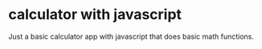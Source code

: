 # calculator with javascript
 Just a basic calculator app with javascript that does basic math functions.
